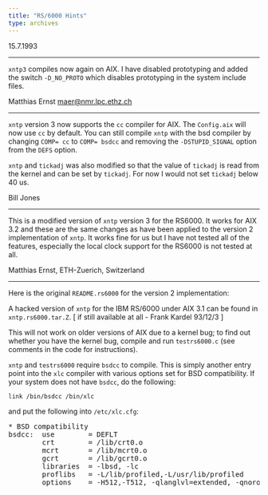 ```yaml
---
title: "RS/6000 Hints"
type: archives
---
```


15.7.1993

* * *

`xntp3` compiles now again on AIX. I have disabled prototyping and added the switch `-D_NO_PROTO` which disables prototyping in the system include files.

Matthias Ernst  maer@nmr.lpc.ethz.ch

* * *

`xntp` version 3 now supports the `cc` compiler for AIX. The `Config.aix` will now use `cc` by default.  You can still compile `xntp` with the bsd compiler by changing `COMP= cc` to `COMP= bsdcc` and removing the `-DSTUPID_SIGNAL` option from the `DEFS` option.

`xntp` and `tickadj` was also modified  so that the value of `tickadj` is read from the kernel and can be set by `tickadj`.  For now I would not set `tickadj` below 40 us.   

Bill Jones

* * *

This is a modified version of `xntp` version 3 for the RS6000. It works for AIX 3.2 and these are the same changes as have been applied to the version 2 implementation of `xntp`. It works fine for us but I have not tested all of the features, especially the local clock support for the RS6000 is not tested
at all.

Matthias Ernst, ETH-Zuerich, Switzerland

* * *

Here is the original `README.rs6000` for the version 2 implementation:

A hacked version of `xntp` for the IBM RS/6000 under AIX 3.1 can be found in `xntp.rs6000.tar.Z`. [ if still available at all - Frank Kardel 93/12/3 ]

This will not work on older versions of AIX due to a kernel bug;  to find out whether you have the kernel bug, compile and run `testrs6000.c` (see comments in the code for instructions).

`xntp` and `testrs6000` require `bsdcc` to compile.  This is simply another entry point into the `xlc` compiler with various options set for BSD compatibility.  If your system does not have `bsdcc`, do the following:

`link /bin/bsdcc /bin/xlc`

and put the following into `/etc/xlc.cfg`:

<pre>
* BSD compatibility
bsdcc:  use        = DEFLT
        crt        = /lib/crt0.o
        mcrt       = /lib/mcrt0.o
        gcrt       = /lib/gcrt0.o
        libraries  = -lbsd, -lc
        proflibs   = -L/lib/profiled,-L/usr/lib/profiled
        options    = -H512,-T512, -qlanglvl=extended, -qnoro, -D_BSD, -D_NONSTD_TYPES, -D_NO_PROTO, -tp,-B/lib/

</pre>